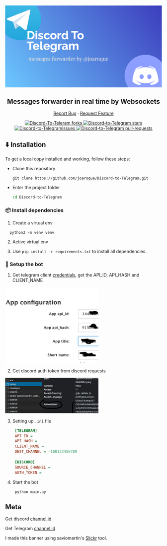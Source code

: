 <p align="center">
  <a href="https://github.com/joaroque/Discord-to-Telegram">
    <img alt="Discord-to-Telegram banner" src="screenshots/banner.png" width="630" />
  </a>
</p>
<h2 align="center">Messages forwarder in real time by Websockets</h2>
<p align="center">
    <a href="https://github.com/joaroque/Discord-to-Telegram/issues">Report Bug</a>
    ·
    <a href="https://github.com/joaroque/Discord-to-Telegram/issues">Request Feature</a>
</p>
<p align="center">
  <a href="https://github.com/joaroque/Discord-to-Telegram/fork" target="blank">
    <img src="https://img.shields.io/github/forks/joaroque/Discord-to-Telegram?style=flat-square" alt="Discord-To-Teleram forks"/>
  </a>
  <a href="https://github.com/joaroque/Discord-to-Telegram/stargazers" target="blank">
    <img src="https://img.shields.io/github/stars/joaroque/Discord-to-Telegram?style=flat-square" alt="Discord-to-Telegram stars"/>
  </a>
  <a href="https://github.com/joaroque/Discord-to-Telegram/issues" target="blank">
    <img src="https://img.shields.io/github/issues/joaroque/Discord-to-Telegram?style=flat-square" alt="Discord-to-Telegramissues"/>
  </a>
  <a href="https://github.com/joaroque/Discord-to-Telegram/pulls" target="blank">
    <img src="https://img.shields.io/github/issues-pr/joaroque/Discord-to-Telegram?style=flat-square" alt="Discord-to-Telegram pull-requests"/>
  </a>
</p>

## :arrow_down: Installation

To get a local copy installed and working, follow these steps:

- Clone this repository

  ```console
  git clone https://github.com/joaroque/Discord-to-Telegram.git
  ```

- Enter the project folder

  ```sh
  cd Discord-to-Telegram
  ```

### 📦 Install dependencies

1. Create a virtual env

  ```shell
    python3 -m venv venv
  ```

2. Active virtual env

3. Use `pip install -r requirements.txt` to install all dependencies.

### 🚀 Setup the bot

1. Get telegram client [credentials](https://my.telegram.org/apps), get the API_ID, API_HASH and CLIENT_NAME
<img alt="Discord-to-Telegram banner" src="screenshots/telegram_apps.png" width="300" />



2. Get discord auth token from discord requests
<img alt="Discord-to-Telegram banner" src="screenshots/discord_auth_token.png" width="300" />

3. Setting up `.ini` file

   ```ini
    [TELEGRAM]
    API_ID =
    API_HASH =
    CLIENT_NAME =
    DEST_CHANNEL = -100123456789

    [DISCORD]
    SOURCE_CHANNEL =
    AUTH_TOKEN =

   ```

4. Start the bot

   ```shell
    python main.py
   ```

## Meta
Get discord [channel id](https://support.discord.com/hc/en-us/articles/206346498-Where-can-I-find-my-User-Server-Message-ID-)

Get Telegram [channel id](https://neliosoftware.com/content/help/how-do-i-get-the-channel-id-in-telegram/)

I made this banner using saviomartin's [Slickr](https://slickr.vercel.app/) tool.
